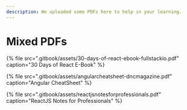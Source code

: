 ```yaml
---
description: We uploaded some PDFs here to help in your learning.
---
```


# Mixed PDFs

{% file src=".gitbook/assets/30-days-of-react-ebook-fullstackio.pdf" caption="30 Days of React E-Book" %}

{% file src=".gitbook/assets/angularcheatsheet-dncmagazine.pdf" caption="Angular CheatSheet" %}

{% file src=".gitbook/assets/reactjsnotesforprofessionals.pdf" caption="ReactJS Notes for Professionals" %}



